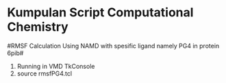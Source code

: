 # Kumpulan Script Computational Chemistry
#RMSF Calculation Using NAMD with spesific ligand namely PG4 in protein 6pib#

1. Running in VMD TkConsole
2. source rmsfPG4.tcl
